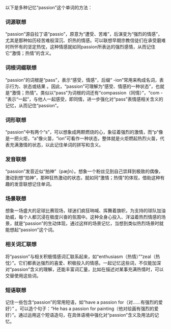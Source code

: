以下是多种记忆“passion”这个单词的方法：

### 词源联想
“passion”源自拉丁语“passio”，原意为“遭受、苦难”，后演变为“强烈的情感”，尤其是那种如历经苦难般深沉、炽热的情感。可以联想早期宗教信徒们在承受磨难时所怀有的坚定热忱，这种情感就如同passion所表达的强烈感情，从而记住它“激情；热情”的含义。

### 词根词缀联想
“passion”的词根是“pass”，表示“感受，情感”，后缀“ -ion”常用来构成名词，表示行为、状态或结果 。因此，“passion”可理解为“感受、情感的一种状态”，也就是“激情；热情”。类似以“pass”为词根的词还有“compassion（同情）”，“com - ”表示“一起”，与他人一起感受，即同情，进一步强化对“pass”表情感相关含义的记忆，从而记住“passion”。

### 词形联想
“passion”中有两个“s”，可以想象成两颗燃烧的心，象征着强烈的激情，而“p”像是一把火炬，“a”像火苗，“ion”可看作一种状态，整体就是火炬燃起热烈火苗，代表充满激情的状态，以此记住单词的拼写和含义。 

### 发音联想
“passion”发音近似“拍神”（pæʃn）。想象一个粉丝见到自己崇拜到极致的偶像，激动到想“拍神”，那种狂热激动的状态，就如同“激情；热情”的体现，借助这种有趣的发音联想记住单词。

### 场景联想
想象一场盛大的足球比赛现场，球迷们疯狂呐喊、挥舞着旗帜，为支持的球队加油助威，每个人都沉浸在极度兴奋的氛围中。这种全身心投入、洋溢着热烈情感的场景，就是“passion”的生动体现，通过这样的场景记忆，当想到类似热烈场景时就能想起“passion”这个词。 

### 相关词汇联想
将“passion”与相关积极情感词汇联系起来，如“enthusiasm（热情）”“zeal（热忱）”。它们都表达强烈的喜爱、积极投入的情感。一起记忆这些词，不仅能加深对“passion”含义的理解，还能丰富词汇量，比如在描述对某事充满热情时，可以交替使用这些词。

### 短语联想
记住一些包含“passion”的常用短语，如“have a passion for（对……有强烈的爱好）” 。可以造个句子：“He has a passion for painting（他对绘画有强烈的爱好）”。通过运用这个短语造句，在具体语境中强化对“passion”含义及用法的记忆。 